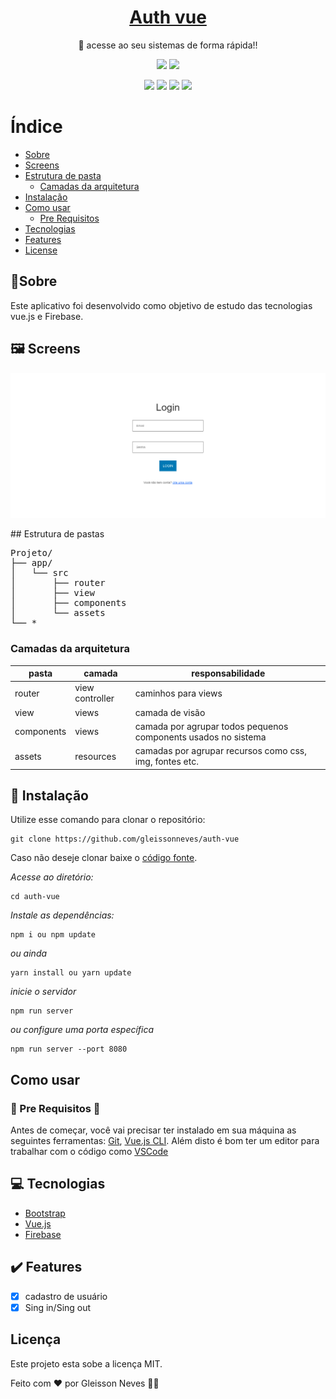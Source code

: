 <h1 align="center">
    <a href="#/">Auth vue</a>
</h1>
<p align="center">🚀 acesse ao seu sistemas de forma rápida!!</p>
<p align="center">
<img src="https://img.shields.io/static/v1?label=framework&message=Vue&color=4FC08D&style=for-the-badge&logo=vue.js"/>
<img src="https://img.shields.io/static/v1?label=framework&message=Firebase&color=FFCA28&style=for-the-badge&logo=firebase"/>
</p>
<p align="center">
<img src="https://img.shields.io/badge/license-MIT-blue"/>
<img src="https://img.shields.io/badge/npm-v16.13.1-blue"/>
<img src="https://img.shields.io/badge/contribution-welcome-green"/>
<img src="https://img.shields.io/badge/status project-finished-red"/>
</p>

Índice
=================
<!--ts-->
* [Sobre](#sobre)
* [Screens](#screens)
* [Estrutura de pasta](#estrutura-de-pasta)
  * [Camadas da arquitetura](#camadas-da-arquitetura)
* [Instalação](#instalacao)
* [Como usar](#como-usar)
    * [Pre Requisitos](#pre-requisitos)
* [Tecnologias](#tecnologias)
* [Features](#features)
* [License](#license)
<!--te-->

## 🏁Sobre
Este aplicativo foi desenvolvido como objetivo de estudo das tecnologias vue.js e Firebase.

## :framed_picture: Screens
<p align="center">
<img src="./preview.png"/>
</p>
## Estrutura de pastas
<pre>
Projeto/
├── app/
│   └── src
│       ├── router
│       ├── view
│       ├── components
│       └── assets
└── *
</pre>

### Camadas da arquitetura
pasta | camada | responsabilidade
------ | ------ | ------
router | view controller | caminhos para views
view | views | camada de visão
components | views | camada por agrupar todos pequenos components usados no sistema
assets | resources | camadas por agrupar recursos como css, img, fontes etc.


## 🧰 Instalação
Utilize esse comando para clonar o repositório:
```GIT
git clone https://github.com/gleissonneves/auth-vue
```
Caso não deseje clonar baixe o [código fonte](https://github.com/gleissonneves/auth-vue/archive/refs/heads/master.zip).

*Acesse ao diretório:*
```shell
cd auth-vue
```

*Instale as dependências:*
```shell
npm i ou npm update
```
*ou ainda*
```shell
yarn install ou yarn update
```

*inicie o servidor* 
```shell
npm run server
```
*ou configure uma porta específica*
```shell
npm run server --port 8080
```
## Como usar
  ### 🚧 Pre Requisitos 🚧

Antes de começar, você vai precisar ter instalado em sua máquina as seguintes ferramentas:
[Git](https://git-scm.com), [Vue.js CLI](https://cli.vuejs.org/).
Além disto é bom ter um editor para trabalhar com o código como [VSCode](https://code.visualstudio.com/)

## :computer: Tecnologias
* [Bootstrap](https://getbootstrap.com/)
* [Vue.js](https://cli.vuejs.org/)
* [Firebase](https://firebase.google.com/products/realtime-database/?utm_source=google&utm_medium=cpc&utm_campaign=latam-BR-all-pt-dr-SKWS-all-all-trial-e-dr-1009897-LUAC0008679&utm_content=text-ad-none-any-DEV_c-CRE_429626774316-ADGP_Hybrid%20%7C%20SKWS%20-%20EXA%20%7C%20Txt%20~%20Compute_Firebase-KWID_43700066431125567-kwd-312330826250&utm_term=KW_firebase-ST_Firebase&gclid=Cj0KCQjww4OMBhCUARIsAILndv53QxzZxOyALQKkh1yNRm1yyK81AhYARf8u5TUWr3QgkHXkjUNQTYQaAiIuEALw_wcB&gclsrc=aw.ds)

## :heavy_check_mark: Features

- [x] cadastro de usuário
- [x] Sing in/Sing out

## Licença
Este projeto esta sobe a licença MIT.

Feito com :heart: por Gleisson Neves 👋🏽
